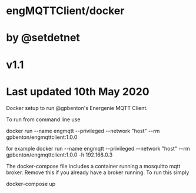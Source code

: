 # engMQTTClient/docker
# by @setdetnet
# v1.1
# Last updated 10th May 2020

Docker setup to run @gpbenton's Energenie MQTT Client.

To run from command line use

docker run --name engmqtt --privileged --network "host" --rm gpbenton/engmqttclient:1.0.0 <any parameters to engMQTTClient>

for example
docker run --name engmqtt --privileged --network "host" --rm gpbenton/engmqttclient:1.0.0 -h 192.168.0.3

The docker-compose file includes a container running a mosquitto mqtt broker.  Remove this if you already have a broker running.  To run this simply

docker-compose up
 
